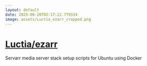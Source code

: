 ```yaml
---
layout: default
date: 2025-06-20T02:17:22.779334
image: assets/Luctia_ezarr_cropped.png
---
```


# [Luctia/ezarr](https://github.com/Luctia/ezarr)

Servarr media server stack setup scripts for Ubuntu using Docker

